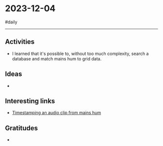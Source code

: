# 2023-12-04

#daily

---

## Activities

-  I learned that it's possible to, without too much complexity, search a database and match mains hum to grid data. 

## Ideas

- 

## Interesting links

- [Timestamping an audio clip from mains hum](https://robertheaton.com/enf/)

## Gratitudes

- 